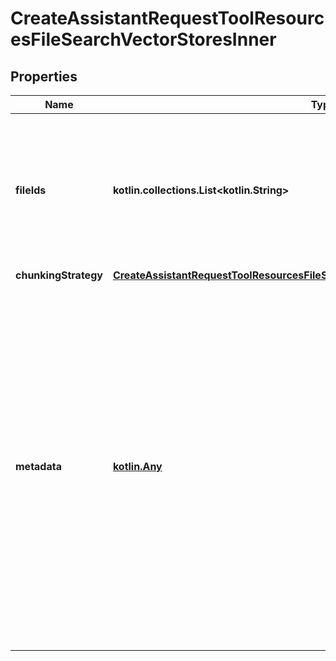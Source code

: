 
# CreateAssistantRequestToolResourcesFileSearchVectorStoresInner

## Properties
| Name | Type | Description | Notes |
| ------------ | ------------- | ------------- | ------------- |
| **fileIds** | **kotlin.collections.List&lt;kotlin.String&gt;** | A list of [file](/docs/api-reference/files) IDs to add to the vector store. There can be a maximum of 10000 files in a vector store.  |  [optional] |
| **chunkingStrategy** | [**CreateAssistantRequestToolResourcesFileSearchVectorStoresInnerChunkingStrategy**](CreateAssistantRequestToolResourcesFileSearchVectorStoresInnerChunkingStrategy.md) |  |  [optional] |
| **metadata** | [**kotlin.Any**](.md) | Set of 16 key-value pairs that can be attached to a vector store. This can be useful for storing additional information about the vector store in a structured format. Keys can be a maximum of 64 characters long and values can be a maximum of 512 characters long.  |  [optional] |




